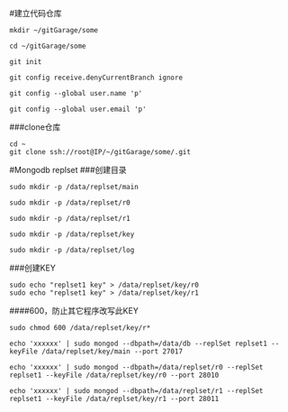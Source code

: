 #建立代码仓库
```
mkdir ~/gitGarage/some
```

```
cd ~/gitGarage/some
```

```
git init
```

```
git config receive.denyCurrentBranch ignore
```

```
git config --global user.name 'p'
```

```
git config --global user.email 'p'
```

###clone仓库
```
cd ~
git clone ssh://root@IP/~/gitGarage/some/.git
```

#Mongodb replset
###创建目录
```
sudo mkdir -p /data/replset/main
```

```
sudo mkdir -p /data/replset/r0
```

```
sudo mkdir -p /data/replset/r1
```

```
sudo mkdir -p /data/replset/key
```

```
sudo mkdir -p /data/replset/log
```
###创建KEY
```
sudo echo "replset1 key" > /data/replset/key/r0
sudo echo "replset1 key" > /data/replset/key/r1
```
####600，防止其它程序改写此KEY
```
sudo chmod 600 /data/replset/key/r*
```

```
echo 'xxxxxx' | sudo mongod --dbpath=/data/db --replSet replset1 --keyFile /data/replset/key/main --port 27017
```

```
echo 'xxxxxx' | sudo mongod --dbpath=/data/replset/r0 --replSet replset1 --keyFile /data/replset/key/r0 --port 28010
```

```
echo 'xxxxxx' | sudo mongod --dbpath=/data/replset/r1 --replSet replset1 --keyFile /data/replset/key/r1 --port 28011
```
